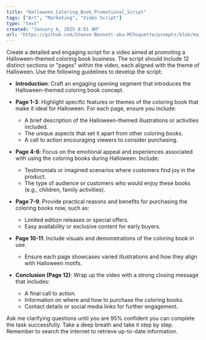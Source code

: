 ```yaml
---
title: "Halloween_Coloring_Book_Promotional_Script"
tags: ["Art", "Marketing", "Video Script"]
type: "text"
created: "January 6, 2025 8:01 AM"
url: "https://github.com/Steeve-Bennett-aka-MChoquette/prompts/blob/main/halloween_coloring_book_promotional_script.md"
---
```


Create a detailed and engaging script for a video aimed at promoting a Halloween-themed coloring book business. The script should include 12 distinct sections or "pages" within the video, each aligned with the theme of Halloween. Use the following guidelines to develop the script:

- **Introduction**: Craft an engaging opening segment that introduces the Halloween-themed coloring book concept.
  
- **Page 1-3**: Highlight specific features or themes of the coloring book that make it ideal for Halloween. For each page, ensure you include:
  - A brief description of the Halloween-themed illustrations or activities included.
  - The unique aspects that set it apart from other coloring books.
  - A call to action encouraging viewers to consider purchasing.

- **Page 4-6**: Focus on the emotional appeal and experiences associated with using the coloring books during Halloween. Include:
  - Testimonials or imagined scenarios where customers find joy in the product.
  - The type of audience or customers who would enjoy these books (e.g., children, family activities).

- **Page 7-9**: Provide practical reasons and benefits for purchasing the coloring books now, such as:
  - Limited edition releases or special offers.
  - Easy availability or exclusive content for early buyers.

- **Page 10-11**: Include visuals and demonstrations of the coloring book in use.
  - Ensure each page showcases varied illustrations and how they align with Halloween motifs.
  
- **Conclusion (Page 12)**: Wrap up the video with a strong closing message that includes:
  - A final call to action.
  - Information on where and how to purchase the coloring books.
  - Contact details or social media links for further engagement.

Ask me clarifying questions until you are 95% confident you can complete the task successfully. Take a deep breath and take it step by step. Remember to search the internet to retrieve up-to-date information.